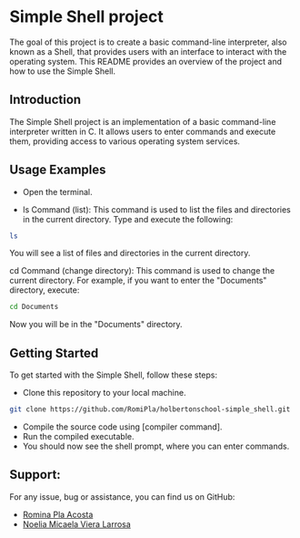# Simple Shell project

The goal of this project is to create a basic command-line interpreter, also known as a Shell, that provides users with an interface to interact with the operating system. This README provides an overview of the project and how to use the Simple Shell.

## Introduction

The Simple Shell project is an implementation of a basic command-line interpreter written in C. It allows users to enter commands and execute them, providing access to various operating system services.

## Usage Examples
- Open the terminal.

- ls Command (list): This command is used to list the files and directories in the current directory. Type and execute the following:

```bash
ls
```
You will see a list of files and directories in the current directory.

cd Command (change directory): This command is used to change the current directory. For example, if you want to enter the "Documents" directory, execute:

```bash
cd Documents
```
Now you will be in the "Documents" directory.

## Getting Started

To get started with the Simple Shell, follow these steps:

- Clone this repository to your local machine.
```bash
git clone https://github.com/RomiPla/holbertonschool-simple_shell.git
```
- Compile the source code using [compiler command].
- Run the compiled executable.
- You should now see the shell prompt, where you can enter commands.

## Support:
For any issue, bug or assistance, you can find us on GitHub:
* [Romina Pla Acosta](https://github.com/RomiPla)
* [Noelia Micaela Viera Larrosa](https://github.com/MicaViera)
